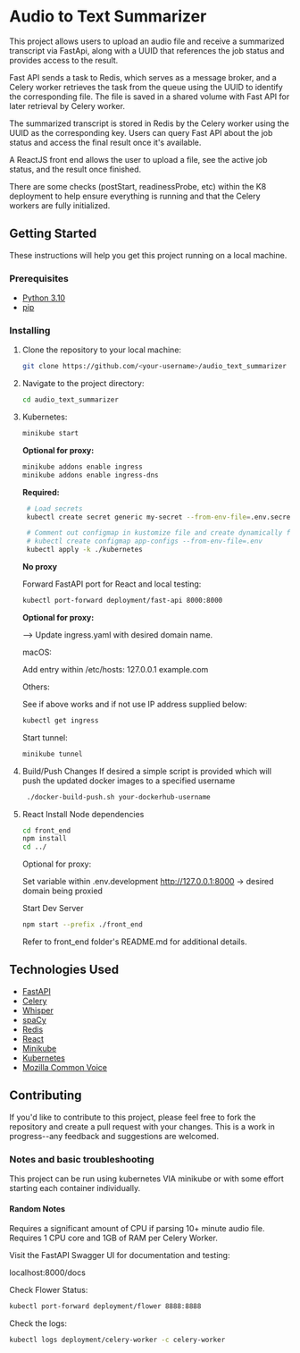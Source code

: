 # Audio to Text Summarizer

This project allows users to upload an audio file and receive a summarized transcript via FastApi,
along with a UUID that references the job status and provides access to the result.

Fast API sends a task to Redis, which serves as a message broker,
and a Celery worker retrieves the task from the queue using the UUID to identify the corresponding file.
The file is saved in a shared volume with Fast API for later retrieval by Celery worker.

The summarized transcript is stored in Redis by the Celery worker using the UUID as the corresponding key.
Users can query Fast API about the job status and access the final result once it's available.

A ReactJS front end allows the user to upload a file, see the active job status, and the result once finished.

There are some checks (postStart, readinessProbe, etc) within the K8 deployment to help ensure everything is running and that the Celery workers are fully initialized. 


## Getting Started

These instructions will help you get this project running on a local machine.

### Prerequisites

- [Python 3.10](https://www.python.org/downloads/)
- [pip](https://pip.pypa.io/en/stable/installation/)

### Installing

1. Clone the repository to your local machine:
   ```bash
   git clone https://github.com/<your-username>/audio_text_summarizer
   ```
2. Navigate to the project directory:
   ```bash
   cd audio_text_summarizer
   ```
3. Kubernetes:
   ```bash
   minikube start
   ```
   **Optional for proxy:**
   ```bash
   minikube addons enable ingress
   minikube addons enable ingress-dns
   ```

   **Required:**
   ```bash
    # Load secrets
    kubectl create secret generic my-secret --from-env-file=.env.secrets
   ```
   ```bash
    # Comment out configmap in kustomize file and create dynamically from .env if desired:
    # kubectl create configmap app-configs --from-env-file=.env 
    kubectl apply -k ./kubernetes
    ```
   
   **No proxy**

   Forward FastAPI port for React and local testing:
   ```bash
   kubectl port-forward deployment/fast-api 8000:8000
   ```
   
   **Optional for proxy:**

   --> Update ingress.yaml with desired domain name.

   macOS:

   Add entry within /etc/hosts: 
   127.0.0.1 example.com

   Others:

   See if above works and if not use IP address supplied below:
   ```bash
   kubectl get ingress
   ```
   
   Start tunnel:
   ```bash
   minikube tunnel
   ```
4. Build/Push Changes
   If desired a simple script is provided which will push the updated docker images to a specified username
   ```bash
    ./docker-build-push.sh your-dockerhub-username
    ```
5. React
    Install Node dependencies
   ```bash
   cd front_end
   npm install 
   cd ../
   ```
   Optional for proxy:
   
   Set variable within .env.development
   http://127.0.0.1:8000 -> desired domain being proxied


   Start Dev Server    
   ```bash
   npm start --prefix ./front_end
   ```

   Refer to front_end folder's README.md for additional details.
   
## Technologies Used

- [FastAPI](https://fastapi.tiangolo.com/)
- [Celery](https://docs.celeryproject.org/en/stable/)
- [Whisper](https://github.com/openai/whisper)
- [spaCy](https://spacy.io/)
- [Redis](https://redis.io/)
- [React](https://react.dev/)
- [Minikube](https://minikube.sigs.k8s.io/)
- [Kubernetes](https://kubernetes.io/)
- [Mozilla Common Voice](https://github.com/common-voice/common-voice)

## Contributing

If you'd like to contribute to this project, please feel free to fork the repository and create
a pull request with your changes.
This is a work in progress--any feedback and suggestions are welcomed.

### Notes and basic troubleshooting

This project can be run using kubernetes VIA minikube or with some effort starting each container individually.

#### Random Notes

Requires a significant amount of CPU if parsing 10+ minute audio file.
Requires 1 CPU core and 1GB of RAM per Celery Worker.

Visit the FastAPI Swagger UI for documentation and testing:

localhost:8000/docs

Check Flower Status:
```bash
kubectl port-forward deployment/flower 8888:8888
```
Check the logs:
```bash
kubectl logs deployment/celery-worker -c celery-worker
```

